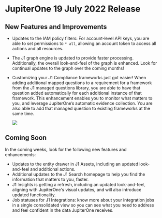 # JupiterOne 19 July 2022 Release

## New Features and Improvements
- Updates to the IAM policy filters: For account-level API keys, you are able to set permissions to `* all`, allowing an account token to access all actions and all resources. 

- The J1 graph engine is updated to provide faster processing. Additionally, the overall look-and-feel of the graph is enhanced. Look for continual updates to the graph over the coming months! 

- Customizing your J1 Compliance frameworks just got easier! When adding additional mapped questions to a requirement for a framework from the J1 managed questions library, you are able to have that question added automatically for each additional instance of that framework. This enhancement enables you to monitor what matters to you, and leverage JupiterOne’s automatic evidence collection. You are also able to add that managed question to existing frameworks at the same time. 
  

  ![](C:\Users\lynch\OneDrive\Documents\GitHub\docs\knowledgeBase\assets\rn-propagate.png) 

   

## Coming Soon
In the coming weeks, look for the following new features and enhancements:
- Updates to the entity drawer in J1 Assets, including an updated look-and-feel and additional actions. 
- Additional updates to the J1 Search homepage to help you find the information that matters to you, faster.
- J1 Insights is getting a refresh, including an updated look-and-feel, aligning with JupiterOne's visual updates, and will also introduce updated functionality.
- Job statuses for J1 Integrations: know more about your integration jobs in a single consolidated view so you can see what you need to address and feel confident in the data JupiterOne receives. 
